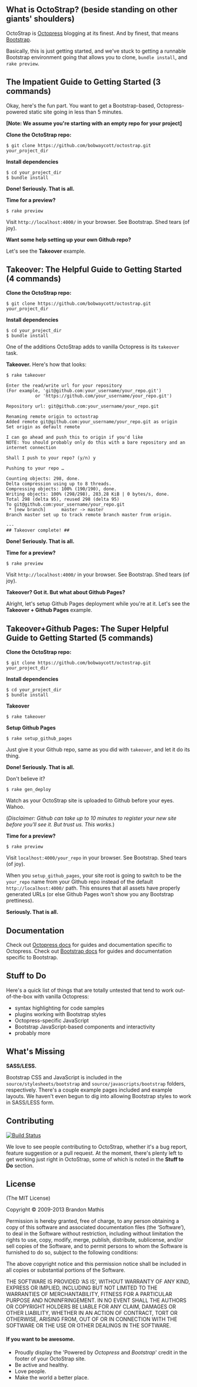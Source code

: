 ## What is OctoStrap? (beside standing on other giants' shoulders)

OctoStrap is [Octopress](http://octopress.org) blogging at its finest. And by finest, that means [Bootstrap](http://getbootstrap.com).

Basically, this is just getting started, and we've stuck to getting a runnable Bootstrap environment going that allows you to clone, `bundle install`, and `rake preview`.

## The Impatient Guide to Getting Started (3 commands)

Okay, here's the fun part. You want to get a Bootstrap-based, Octopress-powered static site going in less than 5 minutes.

**[Note: We assume you're starting with an empty repo for your project]**

**Clone the OctoStrap repo:**

```
$ git clone https://github.com/bobwaycott/octostrap.git your_project_dir
```

**Install dependencies**

```
$ cd your_project_dir
$ bundle install
```

**Done! Seriously. That is all.**

**Time for a preview?**

```
$ rake preview
```

Visit `http://localhost:4000/` in your browser. See Bootstrap. Shed tears (of joy).

**Want some help setting up your own Github repo?**

Let's see the **Takeover** example.

## Takeover: The Helpful Guide to Getting Started (4 commands)

**Clone the OctoStrap repo:**

```
$ git clone https://github.com/bobwaycott/octostrap.git your_project_dir
```

**Install dependencies**

```
$ cd your_project_dir
$ bundle install
```

One of the additions OctoStrap adds to vanilla Octopress is its `takeover` task. 

**Takeover.** Here's how that looks:

```
$ rake takeover

Enter the read/write url for your repository
(For example, 'git@github.com:your_username/your_repo.git')
           or 'https://github.com/your_username/your_repo.git')
           
Repository url: git@github.com:your_username/your_repo.git

Renaming remote origin to octostrap
Added remote git@github.com:your_username/your_repo.git as origin
Set origin as default remote

I can go ahead and push this to origin if you'd like
NOTE: You should probably only do this with a bare repository and an internet connection

Shall I push to your repo? (y/n) y

Pushing to your repo …

Counting objects: 298, done.
Delta compression using up to 8 threads.
Compressing objects: 100% (190/190), done.
Writing objects: 100% (298/298), 283.28 KiB | 0 bytes/s, done.
Total 298 (delta 95), reused 298 (delta 95)
To git@github.com:your_username/your_repo.git
 * [new branch]      master -> master
Branch master set up to track remote branch master from origin.

---
## Takeover complete! ##
```

**Done! Seriously. That is all.**

**Time for a preview?**

```
$ rake preview
```

Visit `http://localhost:4000/` in your browser. See Bootstrap. Shed tears (of joy).

**Takeover? Got it. But what about Github Pages?**

Alright, let's setup Github Pages deployment while you're at it. Let's see the **Takeover + Github Pages** example.

## Takeover+Github Pages: The Super Helpful Guide to Getting Started (5 commands)

**Clone the OctoStrap repo:**

```
$ git clone https://github.com/bobwaycott/octostrap.git your_project_dir
```

**Install dependencies**

```
$ cd your_project_dir
$ bundle install
```

**Takeover**

```
$ rake takeover
```

**Setup Github Pages**

```
$ rake setup_github_pages
```

Just give it your Github repo, same as you did with `takeover`, and let it do its thing.

**Done! Seriously. That is all.**

Don't believe it?

```
$ rake gen_deploy
```

Watch as your OctoStrap site is uploaded to Github before your eyes. Wahoo.

(*Disclaimer: Github can take up to 10 minutes to register your new site before you'll see it. But trust us. This works.*)

**Time for a preview?**

```
$ rake preview
```

Visit `localhost:4000/your_repo` in your browser. See Bootstrap. Shed tears (of joy).

When you `setup_github_pages`, your site root is going to switch to be the `your_repo` name from your Github repo instead of the default `http://localhost:4000/` path. This ensures that all assets have properly generated URLs (or else Github Pages won't show you any Bootstrap prettiness).

**Seriously. That is all.**



## Documentation

Check out [Octopress docs](http://octopress.org/docs) for guides and documentation specific to Octopress. Check out [Bootstrap docs](http://getbootstrap.com/getting-started/) for guides and documentation specific to Bootstrap.

## Stuff to Do

Here's a quick list of things that are totally untested that tend to work out-of-the-box with vanilla Octopress:

- syntax highlighting for code samples
- plugins working with Bootstrap styles
- Octopress-specific JavaScript
- Bootstrap JavaScript-based components and interactivity
- probably more

## What's Missing

**SASS/LESS.**

Bootstrap CSS and JavaScript is included in the `source/stylesheets/bootstrap` and `source/javascripts/bootstrap` folders, respectively. There's a couple example pages included and example layouts. We haven't even begun to dig into allowing Bootstrap styles to work in SASS/LESS form.

## Contributing

[![Build Status](https://travis-ci.org/bobwaycott/octostrap.png?branch=master)](https://travis-ci.org/bobwaycott/octostrap)

We love to see people contributing to OctoStrap, whether it's a bug report, feature suggestion or a pull request. At the moment, there's plenty left to get working just right in OctoStrap, some of which is noted in the **Stuff to Do** section.


## License
(The MIT License)

Copyright © 2009-2013 Brandon Mathis

Permission is hereby granted, free of charge, to any person obtaining a copy of this software and associated documentation files (the ‘Software’), to deal in the Software without restriction, including without limitation the rights to use, copy, modify, merge, publish, distribute, sublicense, and/or sell copies of the Software, and to permit persons to whom the Software is furnished to do so, subject to the following conditions:

The above copyright notice and this permission notice shall be included in all copies or substantial portions of the Software.

THE SOFTWARE IS PROVIDED ‘AS IS’, WITHOUT WARRANTY OF ANY KIND, EXPRESS OR IMPLIED, INCLUDING BUT NOT LIMITED TO THE WARRANTIES OF MERCHANTABILITY, FITNESS FOR A PARTICULAR PURPOSE AND NONINFRINGEMENT. IN NO EVENT SHALL THE AUTHORS OR COPYRIGHT HOLDERS BE LIABLE FOR ANY CLAIM, DAMAGES OR OTHER LIABILITY, WHETHER IN AN ACTION OF CONTRACT, TORT OR OTHERWISE, ARISING FROM, OUT OF OR IN CONNECTION WITH THE SOFTWARE OR THE USE OR OTHER DEALINGS IN THE SOFTWARE.


#### If you want to be awesome.
- Proudly display the 'Powered by *Octopress* and *Bootstrap*' credit in the footer of your OctoStrap site.
- Be active and healthy.
- Love people.
- Make the world a better place.

